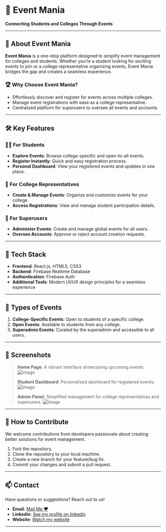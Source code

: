 # 🌟 Event Mania  

**Connecting Students and Colleges Through Events**  

---

## 🎯 About Event Mania  

**Event Mania** is a one-stop platform designed to simplify event management for colleges and students. Whether you’re a student looking for exciting events to join or a college representative organizing events, Event Mania bridges the gap and creates a seamless experience.  

### 🏆 Why Choose Event Mania?  
- Effortlessly discover and register for events across multiple colleges.  
- Manage event registrations with ease as a college representative.  
- Centralized platform for superusers to oversee all events and accounts.  

---

## 🛠️ Key Features  

### 👩‍🎓 For Students  
- **Explore Events**: Browse college-specific and open-to-all events.  
- **Register Instantly**: Quick and easy registration process.  
- **Personal Dashboard**: View your registered events and updates in one place.  

### 🏫 For College Representatives  
- **Create & Manage Events**: Organize and customize events for your college.  
- **Access Registrations**: View and manage student participation details.  

### 🌟 For Superusers  
- **Administer Events**: Create and manage global events for all users.  
- **Oversee Accounts**: Approve or reject account creation requests.  

---

## 🚀 Tech Stack  

- **Frontend**: React.js, HTML5, CSS3  
- **Backend**: Firebase Realtime Database  
- **Authentication**: Firebase Auth  
- **Additional Tools**: Modern UI/UX design principles for a seamless experience 

---

## 🎉 Types of Events  

1. **College-Specific Events**: Open to students of a specific college.  
2. **Open Events**: Available to students from any college.  
3. **Superadmin Events**: Curated by the superadmin and accessible to all users.  

---

## 📸 Screenshots  

> **Home Page**: A vibrant interface showcasing upcoming events.
> ![image](https://github.com/user-attachments/assets/752c0ac1-9f38-46bd-a719-e643a1e42919)

> **Student Dashboard**: Personalized dashboard for registered events.
> ![image](https://github.com/user-attachments/assets/807bee3a-c75f-4aa9-bc22-bfb65109a363)

> **Admin Panel**: Simplified management for college representatives and superusers.
> ![image](https://github.com/user-attachments/assets/bbf020a0-3029-4981-a2c6-0652f76001ad)


---

## 🤝 How to Contribute  

We welcome contributions from developers passionate about creating better solutions for event management.  

1. Fork the repository.  
2. Clone the repository to your local machine.  
3. Create a new branch for your feature/bug fix.  
4. Commit your changes and submit a pull request.  

---

## 📫 Contact  

Have questions or suggestions? Reach out to us!  
- **Email**: [Mail Me ❤️](mailto:pamudurtivenkatesh@gmail.com)  
- **Linkedin**: [See my profile on linkedin](https://www.linkedin.com/in/venkatesh-pamudurti-2a134a252/)
- **Website**: [Watch my website](https://ap-event-mania.web.app/)

---
